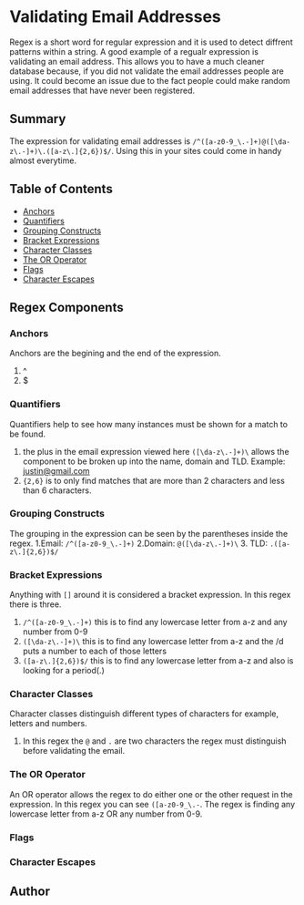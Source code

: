 # Validating Email Addresses

Regex is a short word for regular expression and it is used to detect diffrent patterns within a string. A good example of a regualr expression is validating an email address. This allows you to have a much cleaner database because, if you did not validate the email addresses people are using. It could become an issue due to the fact people could make random email addresses that have never been registered. 

## Summary

The expression for validating email addresses is `/^([a-z0-9_\.-]+)@([\da-z\.-]+)\.([a-z\.]{2,6})$/`. Using this in your sites could come in handy almost everytime.

## Table of Contents

- [Anchors](#anchors)
- [Quantifiers](#quantifiers)
- [Grouping Constructs](#grouping-constructs)
- [Bracket Expressions](#bracket-expressions)
- [Character Classes](#character-classes)
- [The OR Operator](#the-or-operator)
- [Flags](#flags)
- [Character Escapes](#character-escapes)

## Regex Components

### Anchors
Anchors are the begining and the end of the expression.
1. ^
2. $
### Quantifiers
Quantifiers help to see how many instances must be shown for a match to be found.
1. the plus in the email expression viewed here `([\da-z\.-]+)\` allows the component to be broken up into the name, domain and TLD. Example: justin@gmail.com
2. `{2,6}` is to only find matches that are more than 2 characters and less than 6 characters.

### Grouping Constructs
The grouping in the expression can be seen by the parentheses inside the regex.
1.Email: `/^([a-z0-9_\.-]+)`
2.Domain: `@([\da-z\.-]+)\`
3. TLD: `.([a-z\.]{2,6})$/`
### Bracket Expressions
Anything with `[]` around it is considered a bracket expression. In this regex there is three.
1. `/^([a-z0-9_\.-]+)` this is to find any lowercase letter from a-z and any number from 0-9
2. `([\da-z\.-]+)\` this is to find any lowercase letter from a-z and the /d puts a number to each of those letters
3. `([a-z\.]{2,6})$/` this is to find any lowercase letter from a-z and also is looking for a period(.)
### Character Classes
Character classes distinguish different types of characters for example, letters and numbers.
1. In this regex the `@` and `.` are two characters the regex must distinguish before validating the email.

### The OR Operator
An OR operator allows the regex to do either one or the other request in the expression. In this regex you can see `([a-z0-9_\.-`. The regex is finding any lowercase letter from a-z OR any number from 0-9.
### Flags

### Character Escapes

## Author



